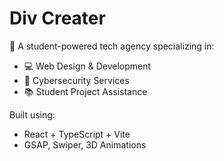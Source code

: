 # Div Creater

🚀 A student-powered tech agency specializing in:
- 💻 Web Design & Development
- 🔐 Cybersecurity Services
- 📚 Student Project Assistance

Built using:
- React + TypeScript + Vite
- GSAP, Swiper, 3D Animations
